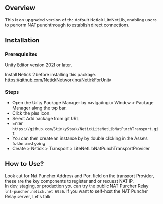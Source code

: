 ## Overview
This is an upgraded version of the default Netick LiteNetLib, enabling users to perform NAT punchthrough to establish direct connections.

## Installation

### Prerequisites

Unity Editor version 2021 or later.

Install Netick 2 before installing this package.
https://github.com/NetickNetworking/NetickForUnity

### Steps

- Open the Unity Package Manager by navigating to Window > Package Manager along the top bar.
- Click the plus icon.
- Select Add package from git URL
- Enter `https://github.com/StinkySteak/NetickLiteNetLibNatPunchTransport.git`
- You can then create an instance by by double clicking in the Assets folder and going
 - Create > Netick > Transport > LiteNetLibNatPunchTransportProvider

## How to Use?
Look out for Nat Puncher Address and Port field on the transport Provider, these are the key components to register and or request NAT IP.  
In dev, staging, or production you can try the public NAT Puncher Relay `lnl-puncher.netick.net:6956`. If you want to self-host the NAT Puncher Relay server, Let's talk